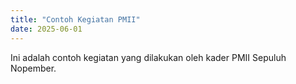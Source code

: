 ```yaml
---
title: "Contoh Kegiatan PMII"
date: 2025-06-01
---
```


Ini adalah contoh kegiatan yang dilakukan oleh kader PMII Sepuluh Nopember.
